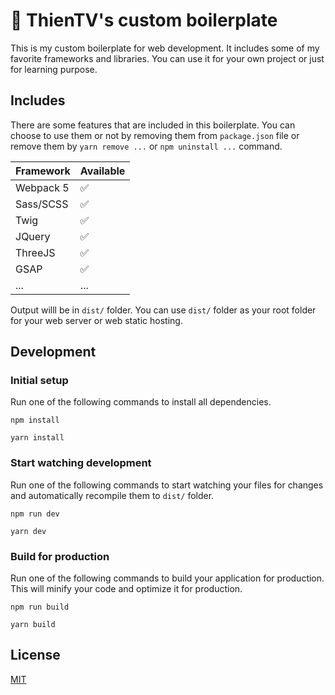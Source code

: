 # 🚀 ThienTV's custom boilerplate

This is my custom boilerplate for web development. It includes some of my favorite frameworks and libraries. You can use it for your own project or just for learning purpose.

## Includes

There are some features that are included in this boilerplate. You can choose to use them or not by removing them from `package.json` file or remove them by `yarn remove ...` or `npm uninstall ...` command.

|Framework   | Available |
|------------|-----------|
| Webpack 5  | ✅        |
| Sass/SCSS  | ✅        | 
| Twig       | ✅        |
| JQuery     | ✅        |
| ThreeJS    | ✅        |
| GSAP       | ✅        |
| ... | ... |

Output willl be in `dist/` folder. You can use `dist/` folder as your root folder for your web server or web static hosting.


## Development

### Initial setup
Run one of the following commands to install all dependencies.

```
npm install
```
```
yarn install
```

### Start watching development
Run one of the following commands to start watching your files for changes and automatically recompile them to `dist/` folder.
```
npm run dev
```
```
yarn dev
```

### Build for production
Run one of the following commands to build your application for production. This will minify your code and optimize it for production.

```
npm run build
```
```
yarn build
```

## License
[MIT](https://choosealicense.com/licenses/mit/)
